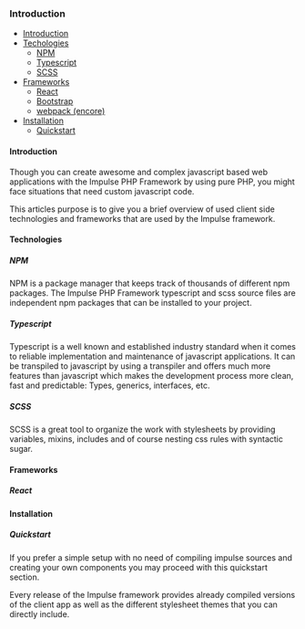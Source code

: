 <h3 class="doc-title">Introduction</h3>

- [Introduction](#introduction)
- [Techologies](#technologies)
    - [NPM](#npm)
	- [Typescript](#typescript)
    - [SCSS](#scss)
- [Frameworks](#frameworks)
	- [React](#react)
    - [Bootstrap](#bootstrap)
    - [webpack (encore)](#webpack)
- [Installation](#installation)
	- [Quickstart](#quickstart)

<h4><a id="introduction">Introduction</a></h4>
Though you can create awesome and complex javascript based web applications with the Impulse PHP Framework by using pure PHP, you might face situations that need custom javascript code.

This articles purpose is to give you a brief overview of used client side technologies and frameworks that are used by the Impulse framework.

<h4><a id="technologies">Technologies</a></h4>

<h5><a id="npm"></a>NPM</h5>
NPM is a package manager that keeps track of thousands of different npm packages. The Impulse PHP Framework typescript and scss source files are independent npm packages that can be installed to your project.

<h5><a id="typescript">Typescript</a></h5>
Typescript is a well known and established industry standard when it comes to reliable implementation and maintenance of javascript applications. It can be transpiled to javascript by using a transpiler and offers much more features than javascript which makes the development process more clean, fast and predictable: Types, generics, interfaces, etc.

<h5><a id="scss">SCSS</a></h5>
SCSS is a great tool to organize the work with stylesheets by providing variables, mixins, includes and of course nesting css rules with syntactic sugar.

<h4><a id="frameworks">Frameworks</a></h4>

<h5><a id="react">React</a></h5>

<h4><a id="installation">Installation</a></h4>

<h5><a id="quickstart">Quickstart</a></h5>
If you prefer a simple setup with no need of compiling impulse sources and creating your own components you may proceed with this quickstart section.

Every release of the Impulse framework provides already compiled versions of the client app as well as the different stylesheet themes that you can directly include.